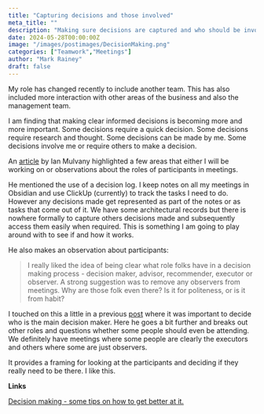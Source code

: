 ```yaml
---
title: "Capturing decisions and those involved"
meta_title: ""
description: "Making sure decisions are captured and who should be involved in making them"
date: 2024-05-28T00:00:00Z
image: "/images/postimages/DecisionMaking.png"
categories: ["Teamwork","Meetings"]
author: "Mark Rainey"
draft: false
---
```


My role has changed recently to include another team. This has also included more interaction with other areas of the business and also the management team.

<!-- more -->

I am finding that making clear informed decisions is becoming more and more important. Some decisions require a quick decision. Some decisions require research and thought. Some decisions can be made by me. Some decisions involve me or require others to make a decision.

An [article](https://world.hey.com/ian.mulvany/decision-making-some-tips-on-how-to-get-better-at-it-9a589840) by Ian Mulvany highlighted a few areas that either I will be working on or observations about the roles of participants in meetings.

He mentioned the use of a decision log. I keep notes on all my meetings in Obsidian and use ClickUp (currently) to track the tasks I need to do. However any decisions made get represented as part of the notes or as tasks that come out of it. We have some architectural records but there is nowhere formally to capture others decisions made and subsequently access them easily when required. This is something I am going to play around with to see if and how it works.

He also makes an observation about participants:

> I really liked the idea of being clear what role folks have in a decision making process - decision maker, advisor, recommender, executor or observer. A strong suggestion was to remove any observers from meetings. Why are those folk even there? Is it for politeness, or is it from habit?

I touched on this a little in a previous [post](/blog/decidewhodecides) where it was important to decide who is the main decision maker. Here he goes a bit further and breaks out other roles and questions whether some people should even be attending. We definitely have meetings where some people are clearly the executors and others where some are just observers. 

It provides a framing for looking at the participants and deciding if they really need to be there. I like this.

__Links__

[Decision making - some tips on how to get better at it. ](https://world.hey.com/ian.mulvany/decision-making-some-tips-on-how-to-get-better-at-it-9a589840)
